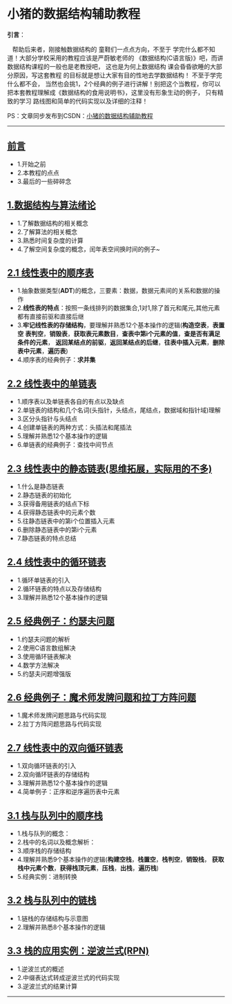 
# 小猪的数据结构辅助教程



**引言**：

> 
&nbsp;&nbsp;&nbsp;帮助后来者，刚接触数据结构的 童鞋们一点点方向，不至于
学完什么都不知道！大部分学校采用的教程应该是严蔚敏老师的 
《数据结构(C语言版)》吧，而讲数据结构课程的一般也是老教授吧，
这也是为何上数据结构 课会昏昏欲睡的大部分原因，写这套教程
的目标就是想让大家有目的性地去学数据结构！ 不至于学完什么都不会，
当然也会挑1，2个经典的例子进行讲解！别把这个当教程，你可以 
把本套教程理解成《数据结构的食用说明书》，这里没有形象生动的例子，
只有精致的学习 路线图和简单的代码实现以及详细的注释！

PS：文章同步发布到CSDN：[小猪的数据结构辅助教程][1]


----------

## [前言][2] 

> 
- 1.开始之前
- 2.本教程的点点
- 3.最后的一些碎碎念

## [1.数据结构与算法绪论][3]

> 
- 1.了解数据结构的相关概念
- 2.了解算法的相关概念
- 3.熟悉时间复杂度的计算
- 4.了解空间复杂度的概念，闰年表空间换时间的例子~

## [2.1 线性表中的顺序表][4]

> 
- 1.抽象数据类型(**ADT**)的概念，三要素：数据，数据元素间的关系和数据的操作
- 2.**线性表的特点**：按照一条线排列的数据集合,1对1,除了首元和尾元,其他元素都有直接前驱和直接后继
- 3.**牢记线性表的存储结构**，要理解并熟悉12个基本操作的逻辑(**构造空表**，**表置空**
**表判空**，**销毁表**，**获取表元素数目**，**查表中第i个元素的值**，**查是否有满足条件的元素**，
**返回某结点的前驱**，**返回某结点的后继**，**往表中插入元素**，**删除表中元素**，**遍历表**)
- 4.顺序表的经典例子：**求并集**

## [2.2 线性表中的单链表][5]

> 
- 1.顺序表以及单链表各自的有点以及缺点
- 2.单链表的结构和几个名词(头指针，头结点，尾结点，数据域和指针域)理解
- 3.区分头指针与头结点
- 4.创建单链表的两种方式：头插法和尾插法
- 5.理解并熟悉12个基本操作的逻辑
- 6.单链表的经典例子：查找中间节点

## [2.3 线性表中的静态链表(思维拓展，实际用的不多)][6]

> 
- 1.什么是静态链表
- 2.静态链表的初始化
- 3.获得备用链表的结点下标
- 4.获得静态链表中的元素个数
- 5.往静态链表中的第i个位置插入元素
- 6.删除静态链表中的第i个元素
- 7.静态链表的特点总结

## [2.4 线性表中的循环链表][7]

> 
- 1.循环单链表的引入
- 2.循环链表的特点以及存储结构
- 3.理解并熟悉12个基本操作的逻辑

## [2.5 经典例子：约瑟夫问题][8]

> 
- 1.约瑟夫问题的解析
- 2.使用C语言数组解决
- 3.使用循环链表解决
- 4.数学方法解决
- 5.约瑟夫问题增强版

## [2.6 经典例子：魔术师发牌问题和拉丁方阵问题][9]

> 
- 1.魔术师发牌问题思路与代码实现
- 2.拉丁方阵问题思路与代码实现

## [2.7 线性表中的双向循环链表][10]

> 
- 1.双向循环链表的引入
- 2.双向循环链表的存储结构
- 3.理解并熟悉12个基本操作的逻辑
- 4.简单例子：正序和逆序遍历表中元素

## [3.1 栈与队列中的顺序栈][11]

> 
- 1.栈与队列的概念：
- 2.栈中的名词以及概念解析：
- 3.顺序栈的存储结构
- 4.理解并熟悉9个基本操作的逻辑(**构建空栈**，**栈置空**，**栈判空**，**销毁栈**，
**获取栈中元素个数**，**获得栈顶元素**，**压栈**，**出栈**，**遍历栈**)
- 5.经典实例：进制转换

## [3.2 栈与队列中的链栈][12]

> 
- 1.链栈的存储结构与示意图
- 2.理解并熟悉8个基本操作的逻辑

## [3.3 栈的应用实例：逆波兰式(RPN)][13]

> 
- 1.逆波兰式的概述
- 2.中缀表达式转成逆波兰式的代码实现
- 3.逆波兰式的结果计算

----------


  [1]: http://blog.csdn.net/zpj779878443/article/category/6012517
  [2]: http://blog.csdn.net/coder_pig/article/details/50224499
  [3]: http://blog.csdn.net/coder_pig/article/details/50224781
  [4]: http://blog.csdn.net/coder_pig/article/details/50225019
  [5]: http://blog.csdn.net/coder_pig/article/details/50234425
  [6]: http://blog.csdn.net/coder_pig/article/details/50237463
  [7]: http://blog.csdn.net/coder_pig/article/details/50253727
  [8]: http://blog.csdn.net/coder_pig/article/details/50268099
  [9]: http://blog.csdn.net/coder_pig/article/details/50282511
  [10]: http://blog.csdn.net/coder_pig/article/details/50406900
  [11]: http://blog.csdn.net/coder_pig/article/details/50444045
  [12]: http://blog.csdn.net/coder_pig/article/details/50448338
  [13]: http://blog.csdn.net/coder_pig/article/details/50450141
